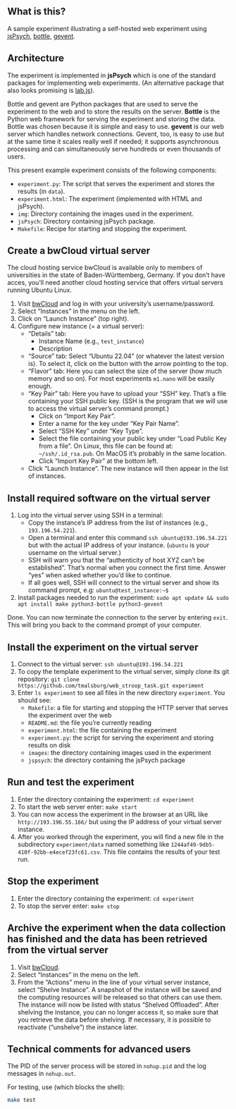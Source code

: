 
## What is this?

A sample experiment illustrating a self-hosted web experiment using [jsPsych](https://www.jspsych.org/), [bottle](https://bottlepy.org/docs/dev/), [gevent](https://pypi.org/project/gevent/).

## Architecture

The experiment is implemented in **jsPsych** which is one of the standard packages for implementing web experiments.  (An alternative package that also looks promising is [lab.js](https://lab.js.org/)).

Bottle and gevent are Python packages that are used to serve the experiment to the web and to store the results on the server.  **Bottle** is the Python web framework for serving the experiment and storing the data.  Bottle was chosen because it is simple and easy to use.  **gevent** is our web server which handles network connections.  Gevent, too, is easy to use but at the same time it scales really well if needed; it supports asynchronous processing and can simultaneously serve hundreds or even thousands of users.

This present example experiment consists of the following components:

- `experiment.py`: The script that serves the experiment and stores the results (in `data`).
- `experiment.html`: The experiment (implemented with HTML and jsPsych).
- `img`: Directory containing the images used in the experiment.
- `jsPsych`: Directory containing jsPsych package.
- `Makefile`: Recipe for starting and stopping the experiment.

## Create a bwCloud virtual server
The cloud hosting service bwCloud is available only to members of universities in the state of Baden-Württemberg, Germany.  If you don’t have acces, you’ll need another cloud hosting service that offers virtual servers running Ubuntu Linux.

1. Visit [bwCloud](https://portal.bw-cloud.org/project/instances/) and log in with your university’s username/password.
2. Select “Instances” in the menu on the left.
3. Click on “Launch Instance” (top right).
4. Configure new instance (= a virtual server):
   - “Details” tab:
     - Instance Name (e.g., `test_instance`)
     - Description
   - “Source” tab: Select “Ubuntu 22.04” (or whatever the latest version is).  To select it, click on the button with the arrow pointing to the top.
   - “Flavor” tab: Here you can select the size of the server (how much memory and so on).  For most experiments `m1.nano` will be easily enough.
   - “Key Pair” tab: Here you have to upload your “SSH” key.  That’s a file containing your SSH public key.  (SSH is the program that we will use to access the virtual server’s command prompt.)
      - Click on “Import Key Pair”.
      - Enter a name for the key under “Key Pair Name”.
      - Select “SSH Key” under “Key Type”.
      - Select the file containing your public key under “Load Public Key from a file”.  On Linux, this file can be found at: `~/ssh/.id_rsa.pub`.  On MacOS it’s probably in the same location.
      - Click “Import Key Pair” at the bottom left.
   - Click “Launch Instance”.  The new instance will then appear in the list of instances.

## Install required software on the virtual server

1. Log into the virtual server using SSH in a terminal:
   - Copy the instance’s IP address from the list of instances (e.g., `193.196.54.221`).
   - Open a terminal and enter this command `ssh ubuntu@193.196.54.221` but with the actual IP address of your instance.  (`ubuntu` is your username on the virtual server.)
   - SSH will warn you that the “authenticity of host XYZ can’t be established”.  That’s normal when you connect the first time.  Answer “yes” when asked whether you’d like to continue.
   - If all goes well, SSH will connect to the virtual server and show its command prompt, e.g: `ubuntu@test_instance:~$`
2. Install packages needed to run the experiment: `sudo apt update && sudo apt install make python3-bottle python3-gevent`

Done. You can now terminate the connection to the server by entering `exit`.  This will bring you back to the command prompt of your computer.

## Install the experiment on the virtual server

1. Connect to the virtual server: `ssh ubuntu@193.196.54.221`
2. To copy the template experiment to the virtual server, simply clone its git repository: `git clone https://github.com/tmalsburg/web_stroop_task.git experiment`
3. Enter `ls experiment` to see all files in the new directory `experiment`.  You should see:
   - `Makefile`: a file for starting and stopping the HTTP server that serves the experiment over the web
   - `README.md`: the file you’re currently reading
   - `experiment.html`: the file containing the experiment
   - `experiment.py`: the script for serving the experiment and storing results on disk
   - `images`: the directory containing images used in the experiment
   - `jspsych`: the directory containing the jsPsych package

## Run and test the experiment

1. Enter the directory containing the experiment: `cd experiment`
2. To start the web server enter: `make start`
3. You can now access the experiment in the browser at an URL like `http://193.196.55.166/` but using the IP address of your virtual server instance.
4. After you worked through the experiment, you will find a new file in the subdirectory `experiment/data` named something like `1244af49-9db5-410f-92bb-e4ecef23fc61.csv`.  This file contains the results of your test run.

## Stop the experiment

1. Enter the directory containing the experiment: `cd experiment`
2. To stop the server enter: `make stop`

## Archive the experiment when the data collection has finished and the data has been retrieved from the virtual server

1. Visit [bwCloud](https://portal.bw-cloud.org/project/instances/).
2. Select “Instances” in the menu on the left.
3. From the “Actions” menu in the line of your virtual server instance, select “Shelve Instance”.  A snapshot of the instance will be saved and the computing resources will be released so that others can use them.  The instance will now be listed with status “Shelved Offloaded”.  After shelving the instance, you can no longer access it, so make sure that you retrieve the data before shelving.  If necessary, it is possible to reactivate (“unshelve”) the instance later.

## Technical comments for advanced users

The PID of the server process will be stored in `nohup.pid` and the log messages in `nohup.out`.

For testing, use (which blocks the shell):
``` sh :eval no
make test
```

